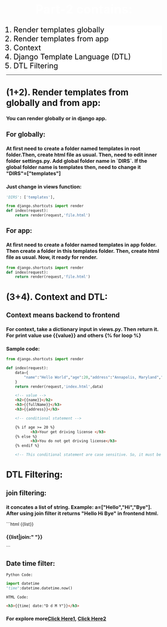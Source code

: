 <h1 style="text-align:center;font-size:2.5rem;color:white">Part-2 contains:</h1>
<ol style="background: white;">
        <li style="color: black;font-size: 1.5rem;">Render templates globally</li>
        <li style="color: black;font-size: 1.5rem;">Render templates from app</li>
        <li style="color: black;font-size: 1.5rem;">Context</li>
        <li style="color: black;font-size: 1.5rem;">Django Template Language (DTL)</li>
        <li style="color: black;font-size: 1.5rem;">DTL Filtering</li>
</ol>
<hr>
<h1>(1+2). Render templates from globally and from app:</h1>
<h3>You can render globally or in django app.</h3>
<h2>For globally:</h2>
<h3> At first need to create a folder named templates in root folder.Then, create html file as usual. Then, need to edit inner folder settings.py. Add global folder name in `DIRS`. If the global folder name is templates then, need to change it "DIRS"=["templates"] </h3>
<h3>Just change in views function:</h3>

```py
'DIRS': ['templates'],
```

```py
from django.shortcuts import render
def index(request):
    return render(request,'file.html')
```
<h2>For app:</h2>
<h3>At first need to create a folder named templates in app folder. Then create a folder in this templates folder. Then, create html file as usual. Now, it ready for render.</h3>

```py
from django.shortcuts import render
def index(request):
    return render(request,'file.html')
```

<h1>(3+4). Context and DTL: </h1>
<h2>Context means backend to frontend</h2>
<h3>For context, take a dictionary input in views.py. Then return it. For print value use {{value}} and others {% for loop %}</h3>
<h3>Sample code:</h3>

```py
from django.shortcuts import render

def index(request):
    data={
        "name":"Hello World","age":20,"address":"Annapolis, Maryland","fullName":['Macbook air m1']
    }
    return render(request,'index.html',data)
```

```html
    <!-- value -->
    <h2>{{name}}</h2>
    <h3>{{fullName}}</h3>
    <h3>{{address}}</h3>

    <!-- conditional statement -->

    {% if age >= 20 %}
           <h3>Your get driving license </h3>
    {% else %}
           <h3>You do not get driving license</h3>
    {% endif %}

    <!-- This conditional statement are case sensitive. So, it must be written in python sytle -->
```
<h1>DTL Filtering:</h1>
<h2>join filtering:</h2> 
<h3>it concates a list of string. Example: a=["Hello","Hi","Bye"]. After using join filter it returns "Hello Hi Bye" in frontend html.</h3>
```html
   {{list}}
    <!-- Join function it concates a list of string. This is a case sensitive function  -->
    <h3>{{list|join:" "}}</h3> 
```
<h2>Date time filter:</h2>

`Python Code:`

```py
import datetime
"time":datetime.datetime.now()
```
`HTML Code:`

```HTML
<h3>{{time| date:"D d M Y"}}</h3>
```
<h3>For explore more<a href="https://earthly.dev/blog/django-template-filters/">Click Here1</a>, <a href="https://www.geeksforgeeks.org/django-template-filters/">Click Here2</a></h3>